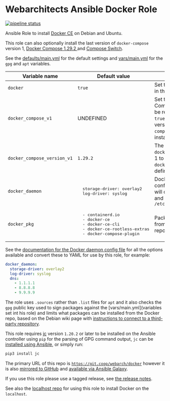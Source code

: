 # Webarchitects Ansible Docker Role

[![pipeline status](https://git.coop/webarch/docker/badges/master/pipeline.svg)](https://git.coop/webarch/docker/-/commits/master)

Ansible Role to install [Docker CE](https://docs.docker.com/engine/installation/linux/docker-ce/debian/) on Debian and Ubuntu.

This role can also optionally install the last version of `docker-compose` version 1, [Docker Compose 1.29.2 ](https://github.com/docker/compose/tree/5becea4ca9f68875334c92f191a13482bcd6e5cf#docker-compose) and [Compose Switch](https://github.com/docker/compose-switch).

See the [defaults/main.yml](defaults/main.yml) for the default settings and [vars/main.yml](vars/main.yml) for the `gpg` and `apt` variables.

<table>
  <thead>
    <tr>
      <th>Variable name</th>
      <th>Default value</th>
      <th>Comment</th>
    </tr>
  </thead>
  <tbody>
    <tr>
      <td><code>docker</code></td>
      <td><code>true</code></td>
      <td>Set to <code>false</code> for the tasks in this role to be skipped</td>
    </tr>
    <tr>
      <td><code>docker_compose_v1</code></td>
      <td>UNDEFINED</td>
      <td>Set to <code>false</code> for Docker Composer version 1 to be removed and set to <code>true</code> for <code>docker-compose</code> version 1 and <code>docker-compose-switch</code> to be installed</td>
    </tr>
    <tr>
      <td><code>docker_compose_version_v1</code></td>
      <td><code>1.29.2</code></td>
      <td>The version number of <code>docker-compose</code> version 1 to be installed when <code>docker_compose_v1</code> is defined and <code>true</code></td>
    </tr>
    <tr>
      <td><code>docker_daemon</code></td>
      <td>
<pre>
  storage-driver: overlay2
  log-driver: syslog
</pre>
      </td>
      <td>Docker daemon configuration, YAML that will converted to JSON and written to <code>/etc/docker/daemon.json</code></td>
    </tr>
    <tr>
      <td><code>docker_pkg</code></td>
      <td>
<pre>
  - containerd.io
  - docker-ce
  - docker-ce-cli
  - docker-ce-rootless-extras
  - docker-compose-plugin
</pre>
      </td>
      <td>Packages to be installed from the Docker apt repo</td>
    </tr>
  </tbody>
</table>

See the [documentation for the Docker daemon config file](https://docs.docker.com/engine/reference/commandline/dockerd/#daemon-configuration-file) for all the options available and convert these to YAML for use by this role, for example:

```yml
docker_daemon:
  storage-driver: overlay2
  log-driver: syslog
  dns:
    - 1.1.1.1
    - 8.8.8.8
    - 9.9.9.9
```

The role uses `.sources` rather than `.list` files for `apt` and it also checks the `gpg` public key used to sign packages against the [vars/main.yml](variables set int his role) and limits what packages can be installed from the Docker repo, based on the Debian wiki page with [instructions to connect to a third-party repository](https://wiki.debian.org/DebianRepository/UseThirdParty).

This role requires [jc](https://github.com/kellyjonbrazil/jc) version `1.20.2` or later to be installed on the Ansible controller using `pip` for the parsing of GPG command output, `jc` can be [installed using Ansible](https://git.coop/webarch/jc/), or simply run:

```bash
pip3 install jc
```

The primary URL of this repo is [`https://git.coop/webarch/docker`](https://git.coop/webarch/docker) however it is also [mirrored to GitHub](https://github.com/webarch-coop/ansible-role-docker) and [available via Ansible Galaxy](https://galaxy.ansible.com/chriscroome/docker).

If you use this role please use a tagged release, see [the release notes](https://git.coop/webarch/docker/-/releases).

See also the [localhost repo](https://git.coop/webarch/localhost) for using this role to install Docker on the `localhost`.
